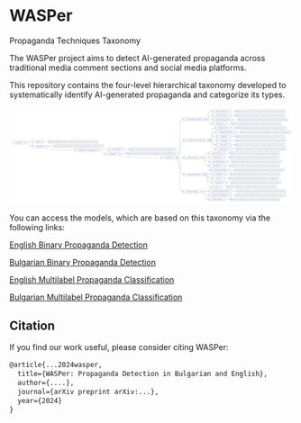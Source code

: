 # WASPer
Propaganda Techniques Taxonomy

The WASPer project aims to detect AI-generated propaganda across traditional media comment sections and social media platforms.

This repository contains the four-level hierarchical taxonomy developed to systematically identify AI-generated propaganda and categorize its types.

![Alt text](WASPer_taxonomy.png?raw=true)

You can access the models, which are based on this taxonomy via the following links:

[English Binary Propaganda Detection](https://huggingface.co/identrics/EN_propaganda_detector)

[Bulgarian Binary Propaganda Detection](https://huggingface.co/identrics/BG_propaganda_detector)

[English Multilabel Propaganda Classification](https://huggingface.co/identrics/EN_propaganda_classifier)

[Bulgarian Multilabel Propaganda Classification](https://huggingface.co/identrics/BG_propaganda_classifier)

## Citation

If you find our work useful, please consider citing WASPer:

```
@article{...2024wasper,
  title={WASPer: Propaganda Detection in Bulgarian and English}, 
  author={....},
  journal={arXiv preprint arXiv:...},
  year={2024}
}
```
